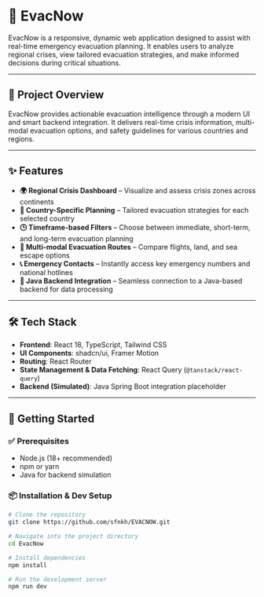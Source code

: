 # 🚨 EvacNow

EvacNow is a responsive, dynamic web application designed to assist with real-time emergency evacuation planning. It enables users to analyze regional crises, view tailored evacuation strategies, and make informed decisions during critical situations.

---

## 🧭 Project Overview

EvacNow provides actionable evacuation intelligence through a modern UI and smart backend integration. It delivers real-time crisis information, multi-modal evacuation options, and safety guidelines for various countries and regions.

---

## ✨ Features

- **🌍 Regional Crisis Dashboard** – Visualize and assess crisis zones across continents
- **📍 Country-Specific Planning** – Tailored evacuation strategies for each selected country
- **🕒 Timeframe-based Filters** – Choose between immediate, short-term, and long-term evacuation planning
- **🛫 Multi-modal Evacuation Routes** – Compare flights, land, and sea escape options
- **📞 Emergency Contacts** – Instantly access key emergency numbers and national hotlines
- **🔗 Java Backend Integration** – Seamless connection to a Java-based backend for data processing

---

## 🛠️ Tech Stack

- **Frontend**: React 18, TypeScript, Tailwind CSS
- **UI Components**: shadcn/ui, Framer Motion
- **Routing**: React Router
- **State Management & Data Fetching**: React Query (`@tanstack/react-query`)
- **Backend (Simulated)**: Java Spring Boot integration placeholder

---

## 🚀 Getting Started

### ✅ Prerequisites

- Node.js (18+ recommended)
- npm or yarn
- Java for backend simulation

### 📦 Installation & Dev Setup

```bash
# Clone the repository
git clone https://github.com/sfnkh/EVACNOW.git

# Navigate into the project directory
cd EvacNow

# Install dependencies
npm install

# Run the development server
npm run dev

